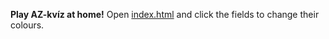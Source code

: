 **Play AZ-kvíz at home!** Open [index.html](https://remus32.github.io/azkviz) and click the fields to change their colours.
